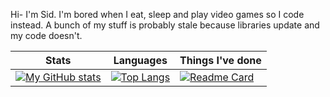 Hi- I'm Sid. I'm bored when I eat, sleep and play video games so I code instead. A bunch of my stuff is probably stale because libraries update and my code doesn't.

| Stats | Languages| Things I've done |
| --- | ---| ---|
|[![My GitHub stats](https://github-readme-stats.vercel.app/api?username=heurican&theme=moltack)](https://github.com/heurican)|[![Top Langs](https://github-readme-stats.vercel.app/api/top-langs/?username=heurican&theme=moltack)](https://github.com/heurican)|[![Readme Card](https://github-readme-stats.vercel.app/api/pin/?username=gogettercli&repo=cli&show_owner=true&theme=moltack)](https://github.com/gogettercli)|
